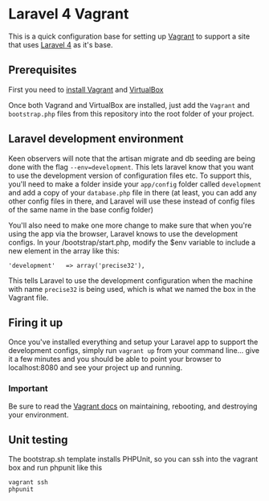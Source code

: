 # Laravel 4 Vagrant

This is a quick configuration base for setting up [Vagrant](http://www.vagrantup.com/) to support a site that uses [Laravel 4](http://laravel.com/) as it's base.

## Prerequisites

First you need to [install Vagrant](http://docs.vagrantup.com/v2/installation/) and [VirtualBox](https://www.virtualbox.org/wiki/Downloads)

Once both Vagrand and VirtualBox are installed, just add the `Vagrant` and `bootstrap.php` files from this repository into the root folder of your project.

## Laravel development environment

Keen observers will note that the artisan migrate and db seeding are being done with the flag `--env=development`. This lets laravel know that you want to use the development version of configuration files etc. To support this, you'll need to make a folder inside your `app/config` folder called `development` and add a copy of your `database.php` file in there (at least, you can add any other config files in there, and Laravel will use these instead of config files of the same name in the base config folder)

You'll also need to make one more change to make sure that when you're using the app via the browser, Laravel knows to use the development configs. In your /bootstrap/start.php, modify the $env variable to include a new element in the array like this:

```
'development'   => array('precise32'),
```

This tells Laravel to use the development configuration when the machine with name `precise32` is being used, which is what we named the box in the Vagrant file.

## Firing it up

Once you've installed everything and setup your Laravel app to support the development configs, simply run `vagrant up` from your command line... give it a few minutes and you should be able to point your browser to localhost:8080 and see your project up and running.

### Important
Be sure to read the [Vagrant docs](http://docs.vagrantup.com/v2/) on maintaining, rebooting, and destroying your environment.

## Unit testing

The bootstrap.sh template installs PHPUnit, so you can ssh into the vagrant box and run phpunit like this

```
vagrant ssh
phpunit
```
